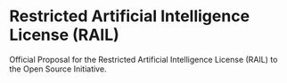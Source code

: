 # Restricted Artificial Intelligence License (RAIL)
Official Proposal for the Restricted Artificial Intelligence License (RAIL) to the Open Source Initiative.
